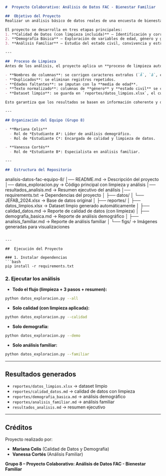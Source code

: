 
```markdown
#  Proyecto Colaborativo: Análisis de Datos FAC - Bienestar Familiar

##  Objetivo del Proyecto
Realizar un análisis básico de datos reales de una encuesta de bienestar familiar del personal de la Fuerza Aérea Colombiana (FAC), aplicando herramientas de **Python**, buenas prácticas de trabajo colaborativo en **Git/GitHub**, y un flujo de **limpieza + análisis** de datos.

El proyecto se desarrolla en tres etapas principales:
1. **Calidad de Datos (con limpieza incluida)** – Identificación y corrección de problemas en los datos.  
2. **Demografía Básica** – Exploración de variables de edad, género y grado militar.  
3. **Análisis Familiar** – Estudio del estado civil, convivencia y estructura familiar.

---

##  Proceso de Limpieza
Antes de los análisis, el proyecto aplica un **proceso de limpieza automática** al dataset:

- **Nombres de columnas**: se corrigen caracteres extraños (`Ã`, `â`, etc.) y espacios innecesarios.  
- **Duplicados**: se eliminan registros repetidos.  
- **Edades faltantes**: se imputan con la **media de edad**.  
- **Texto normalizado**: columnas de **género** y **estado civil** se convierten a mayúsculas y se estandarizan (ej. “M” → “MASCULINO”).  
- **Dataset limpio**: se guarda en `reportes/datos_limpios.xlsx`, el cual es utilizado en los pasos de **Demografía** y **Análisis Familiar**.  

Esto garantiza que los resultados se basen en información coherente y depurada.

---

## Organización del Equipo (Grupo 8)

- **Mariana Celis**  
  - Rol de *Estudiante A*: Líder de análisis demográfico.  
  - Rol de *Estudiante C*: Encargada de calidad y limpieza de datos.  

- **Vanessa Cortés**  
  - Rol de *Estudiante B*: Especialista en análisis familiar.  

---

##  Estructura del Repositorio
```

analisis-datos-fac-equipo-8/
│── README.md                → Descripción del proyecto
│── datos\_exploracion.py     → Código principal con limpieza y análisis
│── resultados\_analisis.md   → Resumen ejecutivo del análisis
│── requirements.txt         → Dependencias del proyecto
│
├── datos/
│   └── JEFAB\_2024.xlsx      → Base de datos original
│
├── reportes/
│   ├── datos\_limpios.xlsx   → Dataset limpio generado automáticamente
│   ├── calidad\_datos.md     → Reporte de calidad de datos (con limpieza)
│   ├── demografia\_basica.md → Reporte de análisis demográfico
│   ├── analisis\_familiar.md → Reporte de análisis familiar
│   └── figs/                → Imágenes generadas para visualizaciones

````

---

##  Ejecución del Proyecto

### 1. Instalar dependencias
```bash
pip install -r requirements.txt
````

### 2. Ejecutar los análisis

* **Todo el flujo (limpieza + 3 pasos + resumen):**

```bash
python datos_exploracion.py --all
```

* **Solo calidad (con limpieza aplicada):**

```bash
python datos_exploracion.py --calidad
```

* **Solo demografía:**

```bash
python datos_exploracion.py --demo
```

* **Solo análisis familiar:**

```bash
python datos_exploracion.py --familiar
```

---

##  Resultados generados

* `reportes/datos_limpios.xlsx` → dataset limpio
* `reportes/calidad_datos.md` → calidad de datos con limpieza
* `reportes/demografia_basica.md` → análisis demográfico
* `reportes/analisis_familiar.md` → análisis familiar
* `resultados_analisis.md` → resumen ejecutivo

---

##  Créditos

Proyecto realizado por:

* **Mariana Celis** (Calidad de Datos y Demografía)
* **Vanessa Cortés** (Análisis Familiar)

**Grupo 8 – Proyecto Colaborativo: Análisis de Datos FAC - Bienestar Familiar**